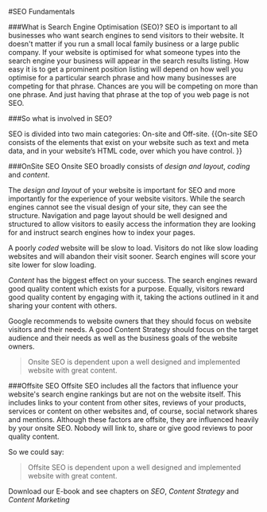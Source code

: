 #SEO Fundamentals


###What is Search Engine Optimisation (SEO)?
SEO is important to all businesses who want search engines to send visitors to their website. It doesn't matter if you run a small local family business or a large public company. If your website is optimised for what someone types into the search engine your business will appear in the search results listing. How easy it is to get a prominent position listing will depend on how well you optimise for a particular search phrase and how many businesses are competing for that phrase. Chances are you will be competing on more than one phrase. And just having that phrase at the top of you web page is not SEO. 

###So what is involved in SEO?

SEO is divided into two main categories: On-site and Off-site.
{{On-site SEO consists of the elements that exist on your website such as text and meta data, and in your website’s HTML code, over which you have control. }}

###OnSite SEO
Onsite SEO broadly consists of *design and layout*, *coding* and *content*.

The *design and layout* of your website is important for SEO and more importantly for the experience of your website visitors. While the search engines cannot see the visual design of your site, they can see the structure. Navigation and page layout should be well designed and structured to allow visitors to easily access the information they are looking for and instruct search engines how to index your pages.  

A poorly *coded* website will be slow to load. Visitors do not like slow loading websites and will abandon their visit sooner. Search engines will score your site lower for slow loading.

*Content* has the biggest effect on your success. The search engines reward good quality content which exists for a purpose. Equally, visitors reward good quality content by engaging  with it, taking the actions outlined in it and sharing your content with others.

Google recommends to website owners that they should focus on website visitors and their needs. A good Content Strategy should focus on the target audience and their needs as well as the business goals of the website owners.

> Onsite SEO is dependent upon a well designed and implemented website
> with great content.

###Offsite SEO
Offsite SEO includes all the factors that influence your website's search engine rankings but are not on the website itself. This includes links to your content from other sites, reviews of your products, services or content on other websites and, of course, social network shares and mentions. Although these factors are offsite, they are influenced heavily by your onsite SEO. Nobody will link to, share or give good reviews to poor quality content. 

So we could say:

> Offsite SEO is dependent upon a well designed and implemented website
> with great content.

Download our E-book and see chapters on *SEO*, *Content Strategy* and *Content Marketing*